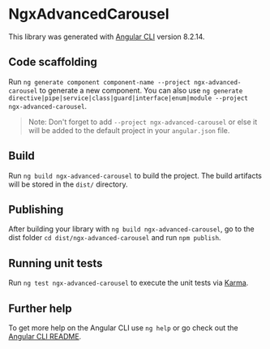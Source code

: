 # NgxAdvancedCarousel

This library was generated with [Angular CLI](https://github.com/angular/angular-cli) version 8.2.14.

## Code scaffolding

Run `ng generate component component-name --project ngx-advanced-carousel` to generate a new component. You can also use `ng generate directive|pipe|service|class|guard|interface|enum|module --project ngx-advanced-carousel`.
> Note: Don't forget to add `--project ngx-advanced-carousel` or else it will be added to the default project in your `angular.json` file. 

## Build

Run `ng build ngx-advanced-carousel` to build the project. The build artifacts will be stored in the `dist/` directory.

## Publishing

After building your library with `ng build ngx-advanced-carousel`, go to the dist folder `cd dist/ngx-advanced-carousel` and run `npm publish`.

## Running unit tests

Run `ng test ngx-advanced-carousel` to execute the unit tests via [Karma](https://karma-runner.github.io).

## Further help

To get more help on the Angular CLI use `ng help` or go check out the [Angular CLI README](https://github.com/angular/angular-cli/blob/master/README.md).
